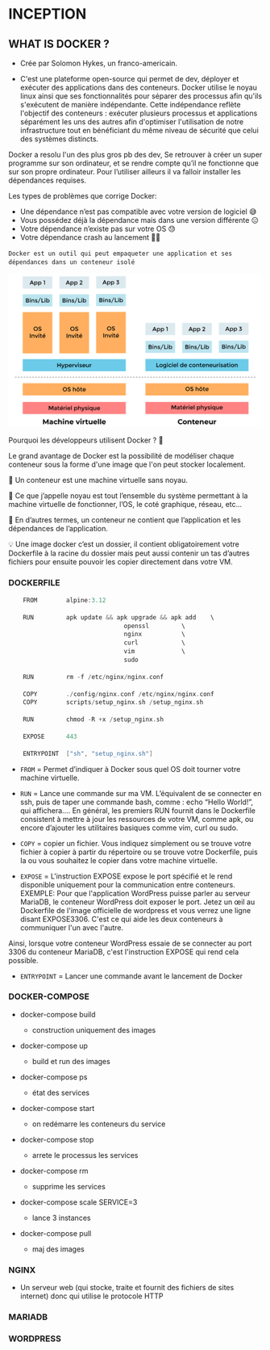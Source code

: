 # INCEPTION 

## WHAT IS DOCKER ?

- Crée par Solomon Hykes, un franco-americain.

- C'est une plateforme open-source qui permet de dev, déployer et exécuter des applications dans des conteneurs. Docker utilise le noyau linux ainsi que ses fonctionnalités pour séparer des processus afin qu'ils s'exécutent de manière indépendante. Cette indépendance reflète l'objectif des conteneurs : exécuter plusieurs processus et applications séparément les uns des autres afin d'optimiser l'utilisation de notre infrastructure tout en bénéficiant du même niveau de sécurité que celui des systèmes distincts.

Docker a resolu l'un des plus gros pb des dev, 
Se retrouver à créer un super programme sur son ordinateur, et se rendre compte qu’il ne fonctionne que sur son propre ordinateur. Pour l’utiliser ailleurs il va falloir installer les dépendances requises.

Les types de problèmes que corrige Docker:
- Une dépendance n’est pas compatible avec votre version de logiciel 😅
- Vous possédez déjà la dépendance mais dans une version différente 😑
- Votre dépendance n’existe pas sur votre OS 😓
- Votre dépendance crash au lancement 😮‍💨

`Docker est un outil qui peut empaqueter une application et ses dépendances dans un conteneur isolé`

![Screenshot](img/conteneur.png)

Pourquoi les développeurs utilisent Docker ? 🤔

Le grand avantage de Docker est la possibilité de modéliser chaque conteneur sous la forme d'une image que l'on peut stocker localement.

🔎 Un conteneur est une machine virtuelle sans noyau.

📌 Ce que j’appelle noyau est tout l’ensemble du système permettant à la machine virtuelle de fonctionner, l’OS, le coté graphique, réseau, etc…

🔎 En d’autres termes, un conteneur ne contient que l’application et les dépendances de l’application.

💡 Une image docker c’est un dossier, il contient obligatoirement votre Dockerfile à la racine du dossier mais peut aussi contenir un tas d’autres fichiers pour ensuite pouvoir les copier directement dans votre VM.

### DOCKERFILE 

```c
    FROM		alpine:3.12

    RUN			apk update && apk upgrade && apk add	\
                                openssl			\
                                nginx			\
                                curl			\
                                vim				\
                                sudo

    RUN			rm -f /etc/nginx/nginx.conf

    COPY		./config/nginx.conf /etc/nginx/nginx.conf
    COPY		scripts/setup_nginx.sh /setup_nginx.sh

    RUN			chmod -R +x /setup_nginx.sh

    EXPOSE		443

    ENTRYPOINT	["sh", "setup_nginx.sh"]
```

- `FROM` = Permet d’indiquer à Docker sous quel OS doit tourner votre machine virtuelle.

- `RUN` = Lance une commande sur ma VM. 
L’équivalent de se connecter en ssh, puis de taper une commande bash, comme : echo “Hello World!”, qui affichera….
En général, les premiers RUN fournit dans le Dockerfile consistent à mettre à jour les ressources de votre VM, comme apk, ou encore d’ajouter les utilitaires basiques comme vim, curl ou sudo.

- `COPY` = copier un fichier.
Vous indiquez simplement ou se trouve votre fichier à copier à partir du répertoire ou se trouve votre Dockerfile, puis la ou vous souhaitez le copier dans votre machine virtuelle.

- `EXPOSE` = L'instruction EXPOSE expose le port spécifié et le rend disponible uniquement pour la communication entre conteneurs.
EXEMPLE: Pour que l'application WordPress puisse parler au serveur MariaDB, le conteneur WordPress doit exposer le port. Jetez un œil au Dockerfile de l'image officielle de wordpress et vous verrez une ligne disant EXPOSE3306. C'est ce qui aide les deux conteneurs à communiquer l'un avec l'autre.

Ainsi, lorsque votre conteneur WordPress essaie de se connecter au port 3306 du conteneur MariaDB, c'est l'instruction EXPOSE qui rend cela possible.

- `ENTRYPOINT` = Lancer une commande avant le lancement de Docker

### DOCKER-COMPOSE

* docker-compose build
	- construction uniquement des images

* docker-compose up
	- build et run des images

* docker-compose ps
	- état des services

* docker-compose start
    - on redémarre les conteneurs du service

* docker-compose stop
    - arrete le processus les services

* docker-compose rm
    - supprime les services

* docker-compose scale SERVICE=3
	- lance 3 instances

* docker-compose pull
	- maj des images

### NGINX

- Un serveur web (qui stocke, traite et fournit des fichiers de sites internet) donc qui utilise le protocole HTTP

### MARIADB

### WORDPRESS